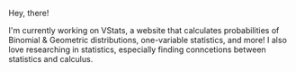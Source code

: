 Hey, there! 

I'm currently working on VStats, a website that calculates probabilities of Binomial & Geometric distributions, one-variable statistics, and more! 
I also love researching in statistics, especially finding conncetions between statistics and calculus. 
